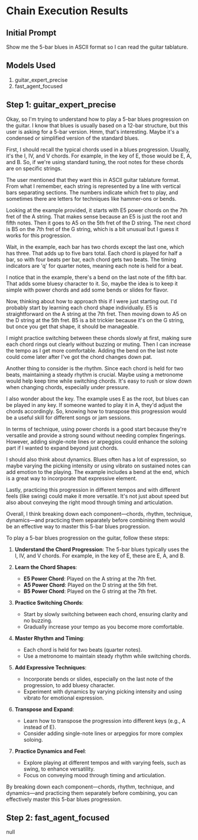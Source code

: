 # Chain Execution Results

## Initial Prompt

Show me the 5-bar blues in ASCII format so I can read the guitar tablature.

## Models Used

1. guitar_expert_precise
2. fast_agent_focused

## Step 1: guitar_expert_precise

<think>
Okay, so I'm trying to understand how to play a 5-bar blues progression on the guitar. I know that blues is usually based on a 12-bar structure, but this user is asking for a 5-bar version. Hmm, that's interesting. Maybe it's a condensed or simplified version of the standard blues.

First, I should recall the typical chords used in a blues progression. Usually, it's the I, IV, and V chords. For example, in the key of E, those would be E, A, and B. So, if we're using standard tuning, the root notes for these chords are on specific strings.

The user mentioned that they want this in ASCII guitar tablature format. From what I remember, each string is represented by a line with vertical bars separating sections. The numbers indicate which fret to play, and sometimes there are letters for techniques like hammer-ons or bends.

Looking at the example provided, it starts with E5 power chords on the 7th fret of the A string. That makes sense because an E5 is just the root and fifth notes. Then it goes to A5 on the 5th fret of the D string. The next chord is B5 on the 7th fret of the G string, which is a bit unusual but I guess it works for this progression.

Wait, in the example, each bar has two chords except the last one, which has three. That adds up to five bars total. Each chord is played for half a bar, so with four beats per bar, each chord gets two beats. The timing indicators are 'q' for quarter notes, meaning each note is held for a beat.

I notice that in the example, there's a bend on the last note of the fifth bar. That adds some bluesy character to it. So, maybe the idea is to keep it simple with power chords and add some bends or slides for flavor.

Now, thinking about how to approach this if I were just starting out. I'd probably start by learning each chord shape individually. E5 is straightforward on the A string at the 7th fret. Then moving down to A5 on the D string at the 5th fret. B5 is a bit trickier because it's on the G string, but once you get that shape, it should be manageable.

I might practice switching between these chords slowly at first, making sure each chord rings out clearly without buzzing or muting. Then I can increase the tempo as I get more comfortable. Adding the bend on the last note could come later after I've got the chord changes down pat.

Another thing to consider is the rhythm. Since each chord is held for two beats, maintaining a steady rhythm is crucial. Maybe using a metronome would help keep time while switching chords. It's easy to rush or slow down when changing chords, especially under pressure.

I also wonder about the key. The example uses E as the root, but blues can be played in any key. If someone wanted to play it in A, they'd adjust the chords accordingly. So, knowing how to transpose this progression would be a useful skill for different songs or jam sessions.

In terms of technique, using power chords is a good start because they're versatile and provide a strong sound without needing complex fingerings. However, adding single-note lines or arpeggios could enhance the soloing part if I wanted to expand beyond just chords.

I should also think about dynamics. Blues often has a lot of expression, so maybe varying the picking intensity or using vibrato on sustained notes can add emotion to the playing. The example includes a bend at the end, which is a great way to incorporate that expressive element.

Lastly, practicing this progression in different tempos and with different feels (like swing) could make it more versatile. It's not just about speed but also about conveying the right mood through timing and articulation.

Overall, I think breaking down each component—chords, rhythm, technique, dynamics—and practicing them separately before combining them would be an effective way to master this 5-bar blues progression.
</think>

To play a 5-bar blues progression on the guitar, follow these steps:

1. **Understand the Chord Progression**: The 5-bar blues typically uses the I, IV, and V chords. For example, in the key of E, these are E, A, and B.

2. **Learn the Chord Shapes**:
   - **E5 Power Chord**: Played on the A string at the 7th fret.
   - **A5 Power Chord**: Played on the D string at the 5th fret.
   - **B5 Power Chord**: Played on the G string at the 7th fret.

3. **Practice Switching Chords**:
   - Start by slowly switching between each chord, ensuring clarity and no buzzing.
   - Gradually increase your tempo as you become more comfortable.

4. **Master Rhythm and Timing**:
   - Each chord is held for two beats (quarter notes).
   - Use a metronome to maintain steady rhythm while switching chords.

5. **Add Expressive Techniques**:
   - Incorporate bends or slides, especially on the last note of the progression, to add bluesy character.
   - Experiment with dynamics by varying picking intensity and using vibrato for emotional expression.

6. **Transpose and Expand**:
   - Learn how to transpose the progression into different keys (e.g., A instead of E).
   - Consider adding single-note lines or arpeggios for more complex soloing.

7. **Practice Dynamics and Feel**:
   - Explore playing at different tempos and with varying feels, such as swing, to enhance versatility.
   - Focus on conveying mood through timing and articulation.

By breaking down each component—chords, rhythm, technique, and dynamics—and practicing them separately before combining, you can effectively master this 5-bar blues progression.

## Step 2: fast_agent_focused

null

